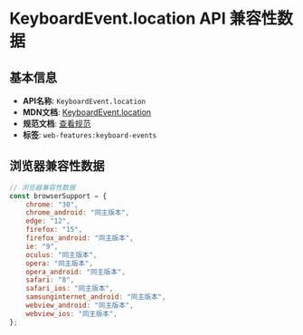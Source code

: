 # KeyboardEvent.location API 兼容性数据

## 基本信息

- **API名称**: `KeyboardEvent.location`
- **MDN文档**: [KeyboardEvent.location](https://developer.mozilla.org/docs/Web/API/KeyboardEvent/location)
- **规范文档**: [查看规范](https://w3c.github.io/uievents/#dom-keyboardevent-location)
- **标签**: `web-features:keyboard-events`

## 浏览器兼容性数据

```javascript
// 浏览器兼容性数据
const browserSupport = {
    chrome: "30",
    chrome_android: "同主版本",
    edge: "12",
    firefox: "15",
    firefox_android: "同主版本",
    ie: "9",
    oculus: "同主版本",
    opera: "同主版本",
    opera_android: "同主版本",
    safari: "8",
    safari_ios: "同主版本",
    samsunginternet_android: "同主版本",
    webview_android: "同主版本",
    webview_ios: "同主版本",
};

```

